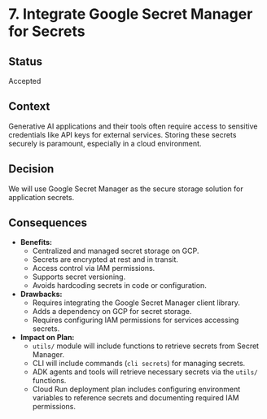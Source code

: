# 7. Integrate Google Secret Manager for Secrets

## Status

Accepted

## Context

Generative AI applications and their tools often require access to sensitive credentials like API keys for external services. Storing these secrets securely is paramount, especially in a cloud environment.

## Decision

We will use Google Secret Manager as the secure storage solution for application secrets.

## Consequences

*   **Benefits:**
    *   Centralized and managed secret storage on GCP.
    *   Secrets are encrypted at rest and in transit.
    *   Access control via IAM permissions.
    *   Supports secret versioning.
    *   Avoids hardcoding secrets in code or configuration.
*   **Drawbacks:**
    *   Requires integrating the Google Secret Manager client library.
    *   Adds a dependency on GCP for secret storage.
    *   Requires configuring IAM permissions for services accessing secrets.
*   **Impact on Plan:**
    *   `utils/` module will include functions to retrieve secrets from Secret Manager.
    *   CLI will include commands (`cli secrets`) for managing secrets.
    *   ADK agents and tools will retrieve necessary secrets via the `utils/` functions.
    *   Cloud Run deployment plan includes configuring environment variables to reference secrets and documenting required IAM permissions.
